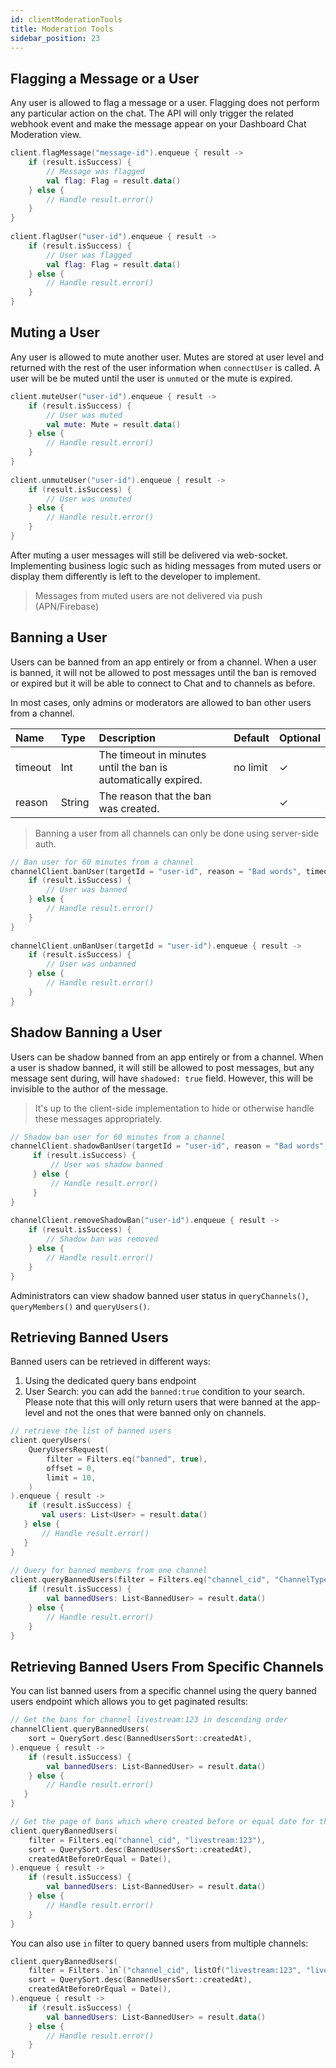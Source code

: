```yaml
---
id: clientModerationTools
title: Moderation Tools
sidebar_position: 23
---
```


## Flagging a Message or a User

Any user is allowed to flag a message or a user. Flagging does not perform any particular action on the chat. The API will only trigger the related webhook event and make the message appear on your Dashboard Chat Moderation view.

```kotlin
client.flagMessage("message-id").enqueue { result -> 
    if (result.isSuccess) { 
        // Message was flagged 
        val flag: Flag = result.data() 
    } else { 
        // Handle result.error() 
    } 
} 
 
client.flagUser("user-id").enqueue { result -> 
    if (result.isSuccess) { 
        // User was flagged 
        val flag: Flag = result.data() 
    } else { 
        // Handle result.error() 
    } 
}
```

## Muting a User

Any user is allowed to mute another user. Mutes are stored at user level and returned with the rest of the user information when `connectUser` is called. A user will be be muted until the user is `unmuted` or the mute is expired.

```kotlin 
client.muteUser("user-id").enqueue { result -> 
    if (result.isSuccess) { 
        // User was muted 
        val mute: Mute = result.data() 
    } else { 
        // Handle result.error() 
    } 
} 
 
client.unmuteUser("user-id").enqueue { result -> 
    if (result.isSuccess) { 
        // User was unmuted 
    } else { 
        // Handle result.error() 
    } 
}
```

After muting a user messages will still be delivered via web-socket. Implementing business logic such as hiding messages from muted users or display them differently is left to the developer to implement.

> Messages from muted users are not delivered via push (APN/Firebase)

## Banning a User

Users can be banned from an app entirely or from a channel. When a user is banned, it will not be allowed to post messages until the ban is removed or expired but it will be able to connect to Chat and to channels as before.

In most cases, only admins or moderators are allowed to ban other users from a channel.

| Name | Type | Description | Default | Optional |
| :--- | :--- | :--- | :--- | :--- |
| timeout | Int | The timeout in minutes until the ban is automatically expired. | 	no limit | &check; |
| reason | String | The reason that the ban was created. | | &check; |

> Banning a user from all channels can only be done using server-side auth.

```kotlin
// Ban user for 60 minutes from a channel 
channelClient.banUser(targetId = "user-id", reason = "Bad words", timeout = 60).enqueue { result -> 
    if (result.isSuccess) { 
        // User was banned 
    } else { 
        // Handle result.error() 
    } 
} 
 
channelClient.unBanUser(targetId = "user-id").enqueue { result -> 
    if (result.isSuccess) { 
        // User was unbanned 
    } else { 
        // Handle result.error() 
    } 
}
```

## Shadow Banning a User

Users can be shadow banned from an app entirely or from a channel. When a user is shadow banned, it will still be allowed to post messages, but any message sent during, will have `shadowed: true` field. However, this will be invisible to the author of the message.

> It's up to the client-side implementation to hide or otherwise handle these messages appropriately.

```kotlin
// Shadow ban user for 60 minutes from a channel 
channelClient.shadowBanUser(targetId = "user-id", reason = "Bad words", timeout = 60).enqueue { result -> 
     if (result.isSuccess) { 
         // User was shadow banned 
     } else { 
         // Handle result.error() 
     } 
} 
 
channelClient.removeShadowBan("user-id").enqueue { result -> 
    if (result.isSuccess) { 
        // Shadow ban was removed 
    } else { 
        // Handle result.error() 
    } 
}
```

Administrators can view shadow banned user status in `queryChannels()`, `queryMembers()` and `queryUsers()`.

## Retrieving Banned Users

Banned users can be retrieved in different ways:
1. Using the dedicated query bans endpoint
2. User Search: you can add the `banned:true` condition to your search. Please note that this will only return users that were banned at the app-level and not the ones that were banned only on channels.

```kotlin
// retrieve the list of banned users 
client.queryUsers( 
    QueryUsersRequest( 
        filter = Filters.eq("banned", true), 
        offset = 0, 
        limit = 10, 
    ) 
).enqueue { result -> 
    if (result.isSuccess) { 
       val users: List<User> = result.data() 
   } else { 
       // Handle result.error() 
   } 
} 
 
// Query for banned members from one channel 
client.queryBannedUsers(filter = Filters.eq("channel_cid", "ChannelType:ChannelId")).enqueue { result -> 
    if (result.isSuccess) { 
        val bannedUsers: List<BannedUser> = result.data() 
    } else { 
        // Handle result.error() 
    } 
}
```

## Retrieving Banned Users From Specific Channels

You can list banned users from a specific channel using the query banned users endpoint which allows you to get paginated results:

```kotlin
// Get the bans for channel livestream:123 in descending order
channelClient.queryBannedUsers(
    sort = QuerySort.desc(BannedUsersSort::createdAt),
).enqueue { result ->
    if (result.isSuccess) {
        val bannedUsers: List<BannedUser> = result.data()
    } else {
        // Handle result.error()
   }
}

// Get the page of bans which where created before or equal date for the same channel
client.queryBannedUsers(
    filter = Filters.eq("channel_cid", "livestream:123"),
    sort = QuerySort.desc(BannedUsersSort::createdAt),
    createdAtBeforeOrEqual = Date(),
).enqueue { result ->
    if (result.isSuccess) {
        val bannedUsers: List<BannedUser> = result.data()
    } else {
        // Handle result.error()
    }
}
```

You can also use `in` filter to query banned users from multiple channels:

```kotlin
client.queryBannedUsers(
    filter = Filters.`in`("channel_cid", listOf("livestream:123", "livestream:456")),
    sort = QuerySort.desc(BannedUsersSort::createdAt),
    createdAtBeforeOrEqual = Date(),
).enqueue { result ->
    if (result.isSuccess) {
        val bannedUsers: List<BannedUser> = result.data()
    } else {
        // Handle result.error()
    }
}
```


